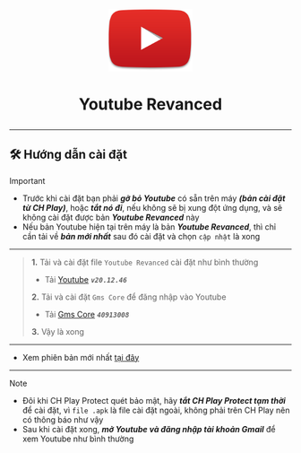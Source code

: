 <p align="center"><img src="https://github.com/Ryeodal0206/Images/blob/main/youtube.png?raw=true" alt="Youtube Logo" width="150"</p>
<h1>  <p align="center">Youtube Revanced</p> </h1>
  
---

## 🛠 Hướng dẫn cài đặt
>[!IMPORTANT]
>- Trước khi cài đặt bạn phải ***gỡ bỏ Youtube*** có sẵn trên máy ***(bản cài đặt từ CH Play)***, hoặc ***tắt nó đi***, nếu không sẽ bị xung đột ứng dụng, và sẽ không cài đặt được bản ***Youtube Revanced*** này
>- Nếu bản Youtube hiện tại trên máy là bản ***Youtube Revanced***, thì chỉ cần tải về ***bản mới nhất*** sau đó cài đặt và chọn `cập nhật` là xong

---
> **1.** Tải và cài đặt file `Youtube Revanced` cài đặt như bình thường
> - Tải [Youtube](https://github.com/Ryeodal0206/Youtube-Revanced/releases/download/v20.12.46/youtube-revanced-v20.12.46.apk) ***`v20.12.46`***
>
> **2.** Tải và cài đặt `Gms Core` để đăng nhập vào Youtube
> - Tải [Gms Core](https://github.com/Ryeodal0206/Youtube-Revanced/releases/download/v20.12.46/app.revanced.android.gms-240913008.apk) ***`40913008`***
>
> **3.** Vậy là xong

---
- Xem phiên bản mới nhất [tại đây](https://github.com/Ryeodal0206/Youtube-Revanced/releases)
----
>[!NOTE]
>
>- Đôi khi CH Play Protect quét bảo mật, hãy ***tắt CH Play Protect tạm thời*** để cài đặt, vì `file .apk` là file cài đặt ngoài, không phải trên CH Play nên có thông báo như vậy
>- Sau khi cài đặt xong, ***mở Youtube và đăng nhập tài khoản Gmail*** để xem Youtube như bình thường
